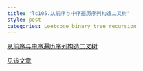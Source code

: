 ```yaml
---
title: "lc105.从前序与中序遍历序列构造二叉树"
style: post
categories: Leetcode binary_tree recursion
---
```


[从前序与中序遍历序列构造二叉树](https://leetcode-cn.com/problems/construct-binary-tree-from-preorder-and-inorder-traversal/)

[见该文章](https://1e0ndavid.github.io/jz007/)
